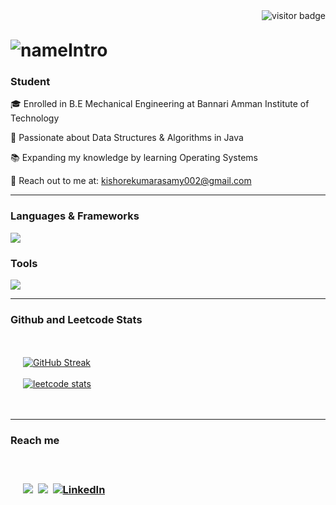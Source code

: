 <img align="right" src="https://visitor-badge.laobi.icu/badge?page_id=KISHORE K" alt="visitor badge"/>
<br>
<h1 align="left" style="margin-top: 30px;">
    <img src="https://readme-typing-svg.demolab.com?font=Fira+Code&pause=1000&center=true&multiline=true&random=true&width=435&lines=Heyy!!+I'm+Kishore&color=8892BF" alt="nameIntro" />
</h1>
<h3 align="left"><strong>Student</strong></h3>
<div align="left">
  <p>🎓 Enrolled in B.E Mechanical Engineering at Bannari Amman Institute of Technology</p>
  <p>🧠 Passionate about Data Structures & Algorithms in Java</p>
  <p>📚 Expanding my knowledge by learning Operating Systems</p>
  <p>📧 Reach out to me at: <a href="mailto:kishorekumarasamy002@gmail.com">kishorekumarasamy002@gmail.com</a></p>
</div>

<hr>

<h3 align="left"><strong>Languages & Frameworks</strong></h3>
<p align="left">
    <img src="https://skillicons.dev/icons?i=java,c,js,mysql" />
</p>
<h3><strong>Tools</strong></h3>
  <img src="https://skillicons.dev/icons?i=github,git,figma,vscode" />
<p>


<hr>
<h3 align="left"><strong>Github and Leetcode Stats </strong> </h3>

<div align="left" style="padding: 20px;">

<!--START_SECTION:waka-->

<!--END_SECTION:waka-->

<a href="https://github.com/KISHORE-K18"><img src="https://github-readme-streak-stats.herokuapp.com?user=praveenraam&theme=dark&hide_border=true" alt="GitHub Streak" /></a><br><br>
<a href="https://leetcode.com/u/Kishore_Kumarasamy/"><img src="https://leetcard.jacoblin.cool/Kishore_Kumarasamy" alt="leetcode stats"></a>

</div>
<hr>
<h3>Reach me<h3>
<div align="left" style="padding: 20px;">

<a href="mailto:kishorekumarasamy002@gmail.com"><img src="https://skillicons.dev/icons?i=gmail&theme=light"></a>&nbsp;
<a href="https://github.com/KISHORE-K18"><img src="https://skillicons.dev/icons?i=github&theme=light"></a>&nbsp;
<a href="https://www.linkedin.com/in/kishore-kk/"><img src="https://skillicons.dev/icons?i=linkedin&theme=light" alt="LinkedIn" /></a>&nbsp;



</div>
